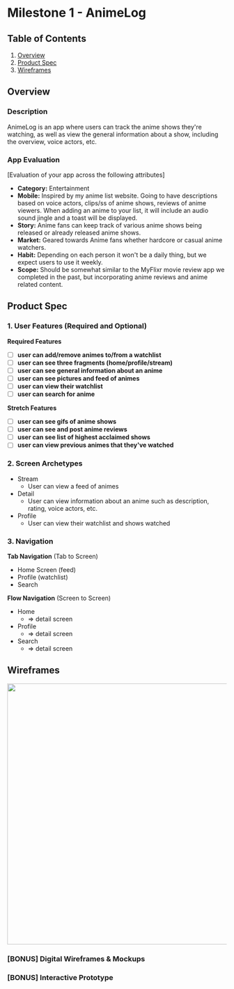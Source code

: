 # Milestone 1 - AnimeLog

## Table of Contents

1. [Overview](#Overview)
1. [Product Spec](#Product-Spec)
1. [Wireframes](#Wireframes)

## Overview

### Description

AnimeLog is an app where users can track the anime shows they're watching, as well as view the general information about a show, including the overview, voice actors, etc.

### App Evaluation

[Evaluation of your app across the following attributes]
- **Category:** Entertainment
- **Mobile:** Inspired by my anime list website. Going to have descriptions based on voice actors, clips/ss of anime shows, reviews of anime viewers. When adding an anime to your list, it will include an audio sound jingle and a toast will be displayed.
- **Story:** Anime fans can keep track of various anime shows being released or already released anime shows. 
- **Market:** Geared towards Anime fans whether hardcore or casual anime watchers.
- **Habit:** Depending on each person it won't be a daily thing, but we expect users to use it weekly. 
- **Scope:** Should be somewhat similar to the MyFlixr movie review app we completed in the past, but incorporating anime reviews and anime related content.

## Product Spec

### 1. User Features (Required and Optional)

**Required Features**

- [ ] **user can add/remove animes to/from a watchlist**
- [ ] **user can see three fragments (home/profile/stream)**
- [ ] **user can see general information about an anime**
- [ ] **user can see pictures and feed of animes**
- [ ] **user can view their watchlist**
- [ ] **user can search for anime**

**Stretch Features**

- [ ] **user can see gifs of anime shows**
- [ ] **user can see and post anime reviews**
- [ ] **user can see list of highest acclaimed shows**
- [ ] **user can view previous animes that they've watched**

### 2. Screen Archetypes

- Stream
  - User can view a feed of animes
- Detail
  - User can view information about an anime such as description, rating, voice actors, etc.
- Profile
  - User can view their watchlist and shows watched

### 3. Navigation

**Tab Navigation** (Tab to Screen)

* Home Screen (feed)
* Profile (watchlist)
* Search

**Flow Navigation** (Screen to Screen)

- Home 
  - => detail screen
- Profile
  - => detail screen
- Search
  - => detail screen

## Wireframes

<img src="https://cdn.discordapp.com/attachments/1030224147529343037/1031299623685464154/IMG_2736.jpg" width=600>

### [BONUS] Digital Wireframes & Mockups

### [BONUS] Interactive Prototype
